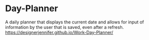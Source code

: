 # Day-Planner
A daily planner that displays the current date and allows for input of information by the user that is saved, even after a refresh.
https://designerjennifer.github.io/Work-Day-Planner/
